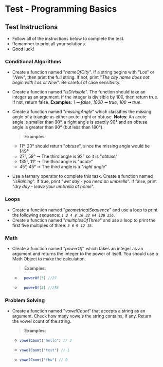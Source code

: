 # Test - Programming Basics 
## Test Instructions 
* Follow all of the instructions below to complete the test. 
* Remember to print all your solutions. 
* Good luck!

### Conditional Algorithms 
* Create a function named "_nameOfCity_". If a string begins with "_Los_" or "_New_", then print the full string. If not, print "_The city name does not begin with Los or New_". Be careful of case sensitivity.

* Create a function named "_isDivisible_". The function should take an integer as an argument. If the integer is divisible by 100, then return true. If not, return false. **Examples**: _1 ➞ false_, _1000 ➞ true_, _100 ➞ true_.

* Create a function named "_missingAngle_" which classifies the missing angle of a triangle as either acute, right or obtuse. 
**Notes**: An acute angle is smaller than 90°, a right angle is exactly 90° and an obtuse angle is greater than 90°  (but less than 180°). 
    > **Examples**: 
    - 11°, 20° should return "_obtuse_", since the missing angle would be 149° 
    - 27°, 59° ➞ The third angle is 92° so it is "_obtuse_"
    - 135°, 11° ➞ The third angle is "_acute_" 
    - 45°, 45° ➞ The third angle is a "_right angle_"

* Use a ternary operator to complete this task. Create a function named "_isRaining_". If true, print "_wet day - you need an umbrella_". If false, print "_dry day - leave your umbrella at home_".

### Loops 
* Create a function named "_geometricalSequence_" and use a loop to print the following sequence: _`1 2 4 8 16 32 64 128 256`_.
* Create a function named "_multiplesOfThree_" and use a loop to print the first five multiples of three: _`3 6 9 12 15`_.

### Math 
* Create a function named "_powerOf_" which takes an integer as an argument and returns the integer to the power of itself. You should use a Math Object to make the calculation.
    > **Examples**:
    - ```javascript 
        powerOf(3) //27
        ```

    - ```javascript 
        powerOf(4) //256
        ```

### Problem Solving 
* Create a function named "_vowelCount_" that accepts a string as an argument. Check how many vowels the string contains, if any. Return the vowel count of the string. 
    > **Examples**: 
    - ```javascript
      vowelCount("hello") // 2
      ```
    - ```javascript
      vowelCount("test") // 1
      ```
    - ```javascript
      vowelCount("fbw") // 0
      ```
